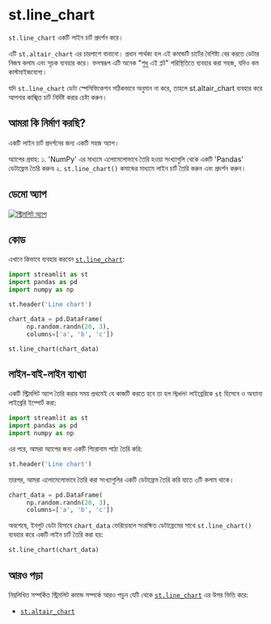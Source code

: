 # st.line_chart

`st.line_chart` একটি লাইন চার্ট প্রদর্শন করে।

এটি `st.altair_chart` এর চারপাশে বানানো। প্রধান পার্থক্য হল এই কমান্ডটি চার্টের বৈশিষ্ট্য বের করতে ডেটার নিজস্ব কলাম এবং সূচক ব্যবহার করে। ফলস্বরূপ এটি অনেক "শুধু এই প্লট" পরিস্থিতিতে ব্যবহার করা সহজ, যদিও কম কাস্টমাইজযোগ্য।

যদি `st.line_chart` ডেটা স্পেসিফিকেশন সঠিকভাবে অনুমান না করে, তাহলে st.altair_chart ব্যবহার করে আপনার কাঙ্খিত চার্ট নির্দিষ্ট করার চেষ্টা করুন।

## আমরা কি নির্মাণ করছি?

একটি লাইন চার্ট প্রদর্শনের জন্য একটি সহজ অ্যাপ।

অ্যাপের প্রবাহ:
১. 'NumPy' এর মাধ্যমে এলোমেলোভাবে তৈরি হওয়া সংখ্যাগুলি থেকে একটি 'Pandas' ডেটাফ্রেম তৈরি করুন৷
২. `st.line_chart()` কমান্ডের মাধ্যমে লাইন চার্ট তৈরি করুন এবং প্রদর্শন করুন।

## ডেমো অ্যাপ

[![স্ট্রিমলিট অ্যাপ](https://static.streamlit.io/badges/streamlit_badge_black_white.svg)](https://share.streamlit.io/dataprofessor/st.line_chart/)

## কোড
এখানে কিভাবে ব্যবহার করবেন [`st.line_chart`](https://docs.streamlit.io/library/api-reference/charts/st.line_chart):
```python
import streamlit as st
import pandas as pd
import numpy as np

st.header('Line chart')

chart_data = pd.DataFrame(
     np.random.randn(20, 3),
     columns=['a', 'b', 'c'])

st.line_chart(chart_data)

```

## লাইন-বাই-লাইন ব্যাখ্যা
একটি স্ট্রিমলিট অ্যাপ তৈরি করার সময় প্রথমেই যে কাজটি করতে হবে তা হল `স্ট্রিমলিট` লাইব্রেরিকে `st` হিসেবে ও অন্যান্য লাইব্রেরি ইম্পোর্ট করা:
```python
import streamlit as st
import pandas as pd
import numpy as np
```

এর পরে, আমরা অ্যাপের জন্য একটি শিরোনাম পাঠ্য তৈরি করি:
```python
st.header('Line chart')
```

তারপর, আমরা এলোমেলোভাবে তৈরি করা সংখ্যাগুলির একটি ডেটাফ্রেম তৈরি করি যাতে ৩টি কলাম থাকে।
```python
chart_data = pd.DataFrame(
     np.random.randn(20, 3),
     columns=['a', 'b', 'c'])
```


অবশেষে, ইনপুট ডেটা হিসাবে `chart_data` ভেরিয়েবলে সংরক্ষিত ডেটাফ্রেমের সাথে `st.line_chart()` ব্যবহার করে একটি লাইন চার্ট তৈরি করা হয়:
```python
st.line_chart(chart_data)
```

## আরও পড়া
নিম্নলিখিত সম্পর্কিত স্ট্রিমলিট  কমান্ড সম্পর্কে আরও পড়ুন যেটি থেকে [`st.line_chart`](https://docs.streamlit.io/library/api-reference/charts/st.line_chart) এর উপর ভিত্তি করে:
- [`st.altair_chart`](https://docs.streamlit.io/library/api-reference/charts/st.altair_chart)
